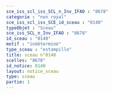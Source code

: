 ```yaml
---
sce_iss_scl_iss_SCL_n_Inv_IFAO : "8678"
categorie : "non royal"
sce_iss_scl_iss_SCE_id_sceau : "0140"
typeObjet : "Sceau"
sce_iss_SCL_n_Inv_IFAO : "8678"
id_sceau : "0140"
motif : "indéterminé"
type_sceau : "estampille"
title: sceau n°0140
scelles: "8678"
id_notice: 0140
layout: notice_sceau
type: sceau
partie: 1
---
```

